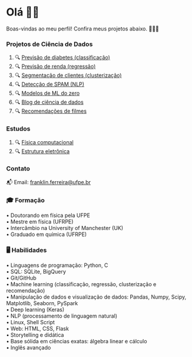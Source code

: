 # Olá 👋🏻

Boas-vindas ao meu perfil! Confira meus projetos abaixo. 👨🏻‍💻

### Projetos de Ciência de Dados

1. 🔍 [Previsão de diabetes (classificação)](https://github.com/franklinzppa/diabetes-classification)
2. 🔍 [Previsão de renda (regressão)](https://github.com/franklinzppa/renda-censo-regressao)
3. 🔍 [Segmentação de clientes (clusterização)](https://github.com/franklinzppa/customer-clusterization)
4. 🔍 [Detecção de SPAM (NLP)](https://github.com/franklinzppa/spam)
5. 🔍 [Modelos de ML do zero](https://github.com/franklinzppa/ml-models)
6. 🔍 [Blog de ciência de dados](https://medium.com/@franklinlq1)
7. 🔍 [Recomendações de filmes](https://github.com/franklinzppa/movie-recommendation)

### Estudos
1. 🔍 [Física computacional](https://github.com/franklinzppa/fisica-computacional)
2. 🔍 [Estrutura eletrônica](https://github.com/franklinzppa/electronic-structure)

### Contato
📬 Email: franklin.ferreira@ufpe.br

### 🎓 **Formação**  
• Doutorando em física pela UFPE  
• Mestre em física (UFRPE)  
• Intercâmbio na University of Manchester (UK)  
• Graduado em química (UFRPE)  

### 🖥️ **Habilidades**  
 
• Linguagens de programação: Python, C  
• SQL: SQLite, BigQuery  
• Git/GitHub  
• Machine learning (classificação, regressão, clusterização e recomendação)  
• Manipulação de dados e visualização de dados: Pandas, Numpy, Scipy, Matplotlib, Seaborn, PySpark  
• Deep learning (Keras)  
• NLP (processamento de linguagem natural)   
• Linux, Shell Script  
• Web: HTML, CSS, Flask  
• Storytelling e didática  
• Base sólida em ciências exatas: álgebra linear e cálculo  
• Inglês avançado  
